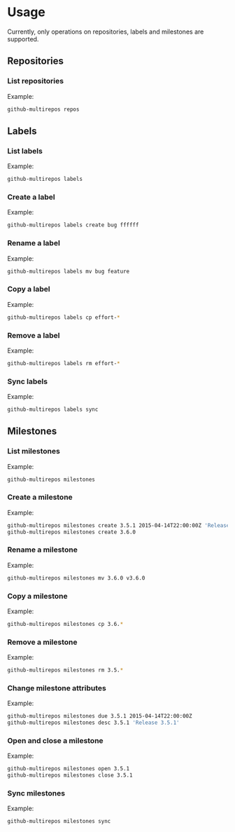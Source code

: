 # Usage

Currently, only operations on repositories, labels and milestones are supported.

## Repositories

### List repositories

Example:
```sh
github-multirepos repos
```

## Labels

### List labels

Example:
```sh
github-multirepos labels
```

### Create a label

Example:
```sh
github-multirepos labels create bug ffffff
```

### Rename a label

Example:
```sh
github-multirepos labels mv bug feature
```

### Copy a label

Example:
```sh
github-multirepos labels cp effort-*
```

### Remove a label

Example:
```sh
github-multirepos labels rm effort-*
```

### Sync labels

Example:
```sh
github-multirepos labels sync
```

## Milestones

### List milestones

Example:
```sh
github-multirepos milestones
```

### Create a milestone

Example:
```sh
github-multirepos milestones create 3.5.1 2015-04-14T22:00:00Z 'Release 3.5.1'
github-multirepos milestones create 3.6.0
```

### Rename a milestone

Example:
```sh
github-multirepos milestones mv 3.6.0 v3.6.0
```

### Copy a milestone

Example:
```sh
github-multirepos milestones cp 3.6.*
```

### Remove a milestone

Example:
```sh
github-multirepos milestones rm 3.5.*
```

### Change milestone attributes

Example:
```sh
github-multirepos milestones due 3.5.1 2015-04-14T22:00:00Z
github-multirepos milestones desc 3.5.1 'Release 3.5.1'
```

### Open and close a milestone

Example:
```sh
github-multirepos milestones open 3.5.1
github-multirepos milestones close 3.5.1
```

### Sync milestones

Example:
```sh
github-multirepos milestones sync
```
